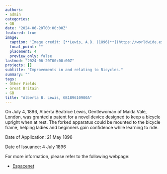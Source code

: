 ```yaml
---
authors:
- admin
categories:
- GB
date: "2024-06-20T00:00:00Z"
featured: true
image:
  caption: 'Image credit: [**Lewis, A.B. (1896)**](https://worldwide.espacenet.com/patent/search/family/032533045/publication/GB189610900A?q=in%3Dalberta&queryLang=en%3Ade%3Afr)'
  focal_point: ""
  placement: 4
  preview_only: false
lastmod: "2024-06-20T00:00:00Z"
projects: []
subtitle: "Improvements in and relating to Bicycles."
summary: ""
tags:
- Other Fields
- Great Britain 
- GB
title: "Alberta B. Lewis, GB189610900A"
---
```

On July 4, 1896, Alberta Beatrice Lewis, Gentlewoman of Maida Vale, London, was granted a patent for a novel device designed to keep a bicycle upright when at rest. The forked apparatus could be mounted to the bicycle frame, helping ladies and beginners gain confidence while learning to ride.

Date of Application: 21 May 1896

Date of Issuance: 4 July 1896

For more information, please refer to the following webpage: 

- [Espacenet](https://worldwide.espacenet.com/patent/search/family/032533045/publication/GB189610900A?q=in%3Dalberta&queryLang=en%3Ade%3Afr)
